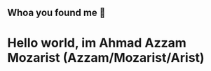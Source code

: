 ## Whoa you found me 👋
<h1>Hello world, im Ahmad Azzam Mozarist <span>(Azzam/Mozarist/Arist)</span></h1>

